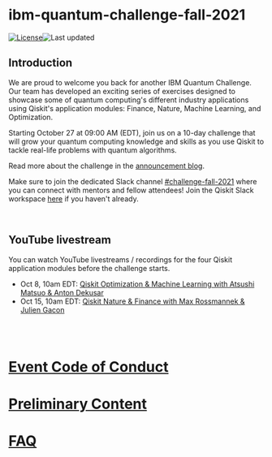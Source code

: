 # ibm-quantum-challenge-fall-2021

[![License](https://img.shields.io/github/license/qiskit-community/ibm-quantum-challenge-fall-2021.svg)](https://opensource.org/licenses/Apache-2.0)<!--- long-description-skip-begin -->![Last updated](https://img.shields.io/github/last-commit/qiskit-community/ibm-quantum-challenge-fall-2021/main?label=Last%20updated&style=flat)

## Introduction

 We are proud to welcome you back for another IBM Quantum Challenge. Our team has developed an exciting series of exercises designed to showcase some of quantum computing's different industry applications using Qiskit's application modules: Finance, Nature, Machine Learning, and Optimization.

Starting October 27 at 09:00 AM (EDT), join us on a 10-day challenge that will grow your quantum computing knowledge and skills as you use Qiskit to tackle real-life problems with quantum algorithms.


Read more about the challenge in the [announcement blog](ibm.co/challenge-fall-21-blog).




Make sure to join the dedicated Slack channel [#challenge-fall-2021](https://ibm.co/IQC21F_Slack) where you can connect with mentors and fellow attendees! Join the Qiskit Slack workspace [here](https://ibm.co/joinqiskitslack) if you haven't already. 

<br>

## YouTube livestream
You can watch YouTube livestreams / recordings for the  four Qiskit application modules before the challenge starts.

- Oct 8, 10am EDT: [Qiskit Optimization & Machine Learning with Atsushi Matsuo & Anton Dekusar](https://youtu.be/claoY57eVIc)
- Oct 15, 10am EDT: [Qiskit Nature & Finance with Max Rossmannek & Julien Gacon](https://youtu.be/UtMVoGXlz04)


<br><br>
# [Event Code of Conduct](https://github.com/qiskit-community/ibm-quantum-challenge-fall-2021/blob/main/code%20of%20conduct-for-participants.md)

# [Preliminary Content](https://github.com/qiskit-community/ibm-quantum-challenge-fall-2021/blob/main/preliminary_content.md)

# [FAQ](https://github.com/qiskit-community/ibm-quantum-challenge-fall-2021/blob/main/faq.md)

